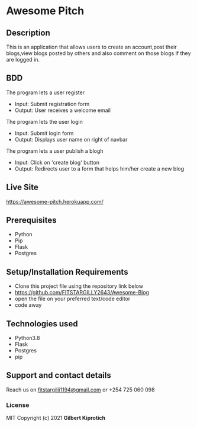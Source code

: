 # Awesome Pitch
## Description
This is an application that allows users to create an account,post their blogs,view blogs posted by others and also comment on those blogs if they are logged in.
## BDD
The program lets a user register
* Input: Submit registration form
* Output: User receives a welcome email

The program lets the user login
* Input: Submit login form
* Output: Displays user name on right of navbar

The program lets a user publish a blogh
* Input: Click on 'create blog' button
* Output: Redirects user to a form that helps him/her create a new blog

## Live Site
https://awesome-pitch.herokuapp.com/
## Prerequisites
* Python
* Pip
* Flask
* Postgres

## Setup/Installation Requirements
* Clone this project file using the repository link below
* https://github.com/FITSTARGILLY2643/Awesome-Blog
* open the file on your preferred text/code editor
* code away
## Technologies used
* Python3.8
* Flask
* Postgres
* pip
## Support and contact details
Reach us on fitstargilii1194@gmail.com or +254 725 060 098
### License
MIT
Copyright (c) 2021 **Gilbert Kiprotich**
